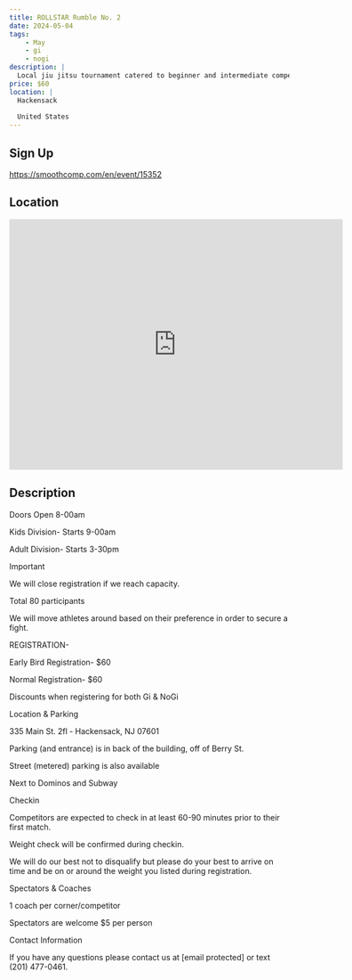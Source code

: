 ```yaml
---
title: ROLLSTAR Rumble No. 2
date: 2024-05-04
tags:
    - May
    - gi 
    - nogi 
description: |
  Local jiu jitsu tournament catered to beginner and intermediate competitors
price: $60
location: |
  Hackensack
  
  United States
---
```

## Sign Up
https://smoothcomp.com/en/event/15352

## Location
<iframe src="https://www.google.com/maps/embed?pb=!1m18!1m12!1m3!1d12345.6789!2d-74.0405235!3d40.8889700!2m3!1f0!2f0!3f0!3m2!1i1024!2i768!4f13.1!3m3!1m2!1s0x0%3A0x0!2z40.8889700!5e0!3m2!1sen!2sus!4v1234567890" width="600" height="450" style="border:0;" allowfullscreen="" loading="lazy"></iframe>

## Description
Doors Open 8-00am


Kids Division- Starts 9-00am


Adult Division- Starts 3-30pm



Important



We will close registration if we reach capacity. 


Total 80 participants


We will move athletes around based on their preference in order to secure a fight.



REGISTRATION-



Early Bird Registration- $60


Normal Registration- $60


Discounts when registering for both Gi & NoGi



Location & Parking


335 Main St. 2fl - Hackensack, NJ 07601



Parking (and entrance) is in back of the building, off of Berry St.


Street (metered) parking is also available


Next to Dominos and Subway



Checkin


Competitors are expected to check in at least 60-90 minutes prior to their first match. 



Weight check will be confirmed during checkin.


We will do our best not to disqualify but please do your best to arrive on time and be on or around the weight you listed during registration.  



Spectators & Coaches



1 coach per corner/competitor


Spectators are welcome $5 per person



Contact Information


If you have any questions please contact us at [email protected] or text (201) 477-0461.